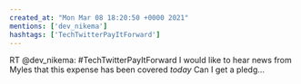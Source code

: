 ```yaml
---
created_at: "Mon Mar 08 18:20:50 +0000 2021"
mentions: ['dev_nikema']
hashtags: ['TechTwitterPayItForward']
---
```


RT @dev_nikema: #TechTwitterPayItForward I would like to hear news from Myles that this expense has been covered *today*  Can I get a pledg…
